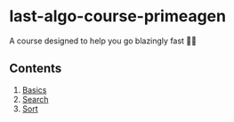 # last-algo-course-primeagen

A course designed to help you go blazingly fast 🚀💪

## Contents

1. [Basics](./01-basics/basics-content.md)
2. [Search](./02-search/search-contents.md)
3. [Sort](./03-sort/sort-contents.md)
